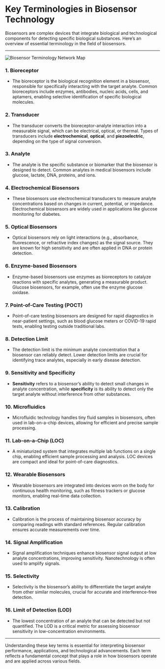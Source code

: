 # Key Terminologies in Biosensor Technology

Biosensors are complex devices that integrate biological and technological components for detecting specific biological substances. Here’s an overview of essential terminology in the field of biosensors.

---
![Biosensor Terminology Network Map](/assets/keyt.png)

### 1. **Bioreceptor**
   - The bioreceptor is the biological recognition element in a biosensor, responsible for specifically interacting with the target analyte. Common bioreceptors include enzymes, antibodies, nucleic acids, cells, and aptamers, enabling selective identification of specific biological molecules.

### 2. **Transducer**
   - The transducer converts the bioreceptor-analyte interaction into a measurable signal, which can be electrical, optical, or thermal. Types of transducers include **electrochemical**, **optical**, and **piezoelectric**, depending on the type of signal conversion.

### 3. **Analyte**
   - The analyte is the specific substance or biomarker that the biosensor is designed to detect. Common analytes in medical biosensors include glucose, lactate, DNA, proteins, and ions.

### 4. **Electrochemical Biosensors**
   - These biosensors use electrochemical transducers to measure analyte concentrations based on changes in current, potential, or impedance. Electrochemical biosensors are widely used in applications like glucose monitoring for diabetes.

### 5. **Optical Biosensors**
   - Optical biosensors rely on light interactions (e.g., absorbance, fluorescence, or refractive index changes) as the signal source. They are known for high sensitivity and are often applied in DNA or protein detection.

### 6. **Enzyme-based Biosensors**
   - Enzyme-based biosensors use enzymes as bioreceptors to catalyze reactions with specific analytes, generating a measurable product. Glucose biosensors, for example, often use the enzyme glucose oxidase.

### 7. **Point-of-Care Testing (POCT)**
   - Point-of-care testing biosensors are designed for rapid diagnostics in near-patient settings, such as blood glucose meters or COVID-19 rapid tests, enabling testing outside traditional labs.

### 8. **Detection Limit**
   - The detection limit is the minimum analyte concentration that a biosensor can reliably detect. Lower detection limits are crucial for identifying trace analytes, especially in early disease detection.

### 9. **Sensitivity and Specificity**
   - **Sensitivity** refers to a biosensor’s ability to detect small changes in analyte concentration, while **specificity** is its ability to detect only the target analyte without interference from other substances.

### 10. **Microfluidics**
   - Microfluidic technology handles tiny fluid samples in biosensors, often used in lab-on-a-chip devices, allowing for efficient and precise sample processing.

### 11. **Lab-on-a-Chip (LOC)**
   - A miniaturized system that integrates multiple lab functions on a single chip, enabling efficient sample processing and analysis. LOC devices are compact and ideal for point-of-care diagnostics.

### 12. **Wearable Biosensors**
   - Wearable biosensors are integrated into devices worn on the body for continuous health monitoring, such as fitness trackers or glucose monitors, enabling real-time data collection.

### 13. **Calibration**
   - Calibration is the process of maintaining biosensor accuracy by comparing readings with standard references. Regular calibration ensures accurate measurements over time.

### 14. **Signal Amplification**
   - Signal amplification techniques enhance biosensor signal output at low analyte concentrations, improving sensitivity. Nanotechnology is often used to amplify signals.

### 15. **Selectivity**
   - Selectivity is the biosensor’s ability to differentiate the target analyte from other similar molecules, crucial for accurate and interference-free detection.

### 16. **Limit of Detection (LOD)**
   - The lowest concentration of an analyte that can be detected but not quantified. The LOD is a critical metric for assessing biosensor sensitivity in low-concentration environments.

---

Understanding these key terms is essential for interpreting biosensor performance, applications, and technological advancements. Each term reflects a fundamental concept that plays a role in how biosensors operate and are applied across various fields.

